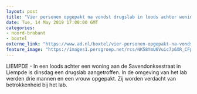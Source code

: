 ```yaml
---
layout: post
title: "Vier personen opgepakt na vondst drugslab in loods achter woning in Liempde"
date: Tue, 14 May 2019 17:00:00 GMT
categories: 
- noord-brabant 
- boxtel 
externe_link: "https://www.ad.nl/boxtel/vier-personen-opgepakt-na-vondst-drugslab-in-loods-achter-woning-in-liempde~afc9366d/"
feature_image: "https://images1.persgroep.net/rcs/NK58YmU6Vuic7p6XR_CFpW67uAQ/diocontent/148370277/_fitwidth/400/?appId=21791a8992982cd8da851550a453bd7f&quality=0.7"
---
```


LIEMPDE - In een loods achter een woning aan de Savendonksestraat in Liempde is dinsdag een drugslab aangetroffen. In de omgeving van het lab werden drie mannen en een vrouw opgepakt. Zij worden verdacht van betrokkenheid bij het lab.
